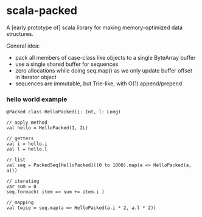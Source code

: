 # scala-packed

A \[early prototype of\] scala library for making memory-optimized data structures.

General idea:

* pack all members of case-class like objects to a single ByteArray buffer
* use a single shared buffer for sequences
* zero allocations while doing seq.map() as we only update buffer offset in iterator object
* sequences are immutable, but Trie-like, with O(1) append/prepend

### hello world example

    @Packed class HelloPacked(i: Int, l: Long)
    
    // apply method
    val hello = HelloPacked(1, 2L)
    
    // getters
    val i = hello.i
    val l = hello.l
    
    // list
    val seq = PackedSeq[HelloPacked]((0 to 1000).map(a => HelloPacked(a, a)))
    
    // iterating
    var sum = 0
    seq.foreach( item => sum += item.i )
    
    // mapping
    val twice = seq.map(a => HelloPacked(a.i * 2, a.l * 2))
    